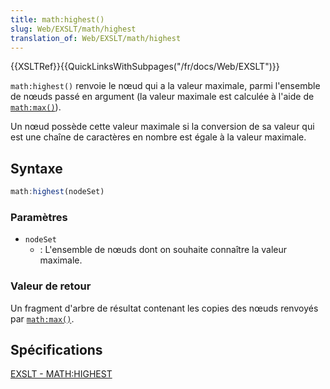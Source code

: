```yaml
---
title: math:highest()
slug: Web/EXSLT/math/highest
translation_of: Web/EXSLT/math/highest
---
```

{{XSLTRef}}{{QuickLinksWithSubpages("/fr/docs/Web/EXSLT")}}

`math:highest()` renvoie le nœud qui a la valeur maximale, parmi l'ensemble de nœuds passé en argument (la valeur maximale est calculée à l'aide de [`math:max()`](/fr/docs/Web/EXSLT/math/max)).

Un nœud possède cette valeur maximale si la conversion de sa valeur qui est une chaîne de caractères en nombre est égale à la valeur maximale.

## Syntaxe

```js
math:highest(nodeSet)
```

### Paramètres

- `nodeSet`
  - : L'ensemble de nœuds dont on souhaite connaître la valeur maximale.

### Valeur de retour

Un fragment d'arbre de résultat contenant les copies des nœuds renvoyés par [`math:max()`](/fr/docs/Web/EXSLT/math/max).

## Spécifications

[EXSLT - MATH:HIGHEST](http://exslt.org/math/functions/highest/index.html)
